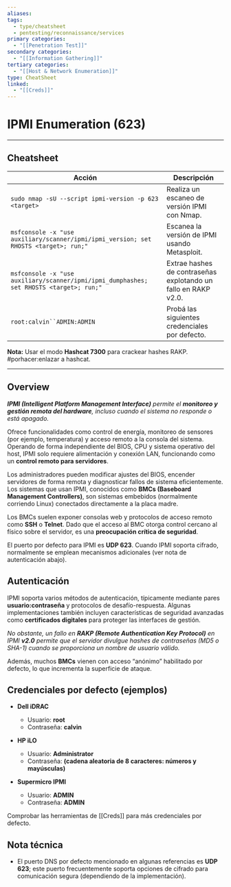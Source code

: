 ```yaml
---
aliases:
tags:
  - type/cheatsheet
  - pentesting/reconnaissance/services
primary categories:
  - "[[Penetration Test]]"
secondary categories:
  - "[[Information Gathering]]"
tertiary categories:
  - "[[Host & Network Enumeration]]"
type: CheatSheet
linked:
  - "[[Creds]]"
---
```

# IPMI Enumeration (623)

***

## Cheatsheet

|**Acción**|**Descripción**|
|---|---|
|`sudo nmap -sU --script ipmi-version -p 623 <target>`|Realiza un escaneo de versión IPMI con Nmap.|
|`msfconsole -x "use auxiliary/scanner/ipmi/ipmi_version; set RHOSTS <target>; run;"`|Escanea la versión de IPMI usando Metasploit.|
|`msfconsole -x "use auxiliary/scanner/ipmi/ipmi_dumphashes; set RHOSTS <target>; run;"`|Extrae hashes de contraseñas explotando un fallo en RAKP v2.0.|
|`root:calvin``ADMIN:ADMIN`|Probá las siguientes credenciales por defecto.|
**Nota:** Usar el modo **Hashcat 7300** para crackear hashes RAKP. #porhacer:enlazar a hashcat.

***

## Overview

***IPMI (Intelligent Platform Management Interface)** permite el **monitoreo y gestión remota del hardware**, incluso cuando el sistema no responde o está apagado.*

Ofrece funcionalidades como control de energía, monitoreo de sensores (por ejemplo, temperatura) y acceso remoto a la consola del sistema. Operando de forma independiente del BIOS, CPU y sistema operativo del host, IPMI solo requiere alimentación y conexión LAN, funcionando como un **control remoto para servidores**.

Los administradores pueden modificar ajustes del BIOS, encender servidores de forma remota y diagnosticar fallos de sistema eficientemente. Los sistemas que usan IPMI, conocidos como **BMCs (Baseboard Management Controllers)**, son sistemas embebidos (normalmente corriendo Linux) conectados directamente a la placa madre.

Los BMCs suelen exponer consolas web y protocolos de acceso remoto como **SSH** o **Telnet**. Dado que el acceso al BMC otorga control cercano al físico sobre el servidor, es una **preocupación crítica de seguridad**.

El puerto por defecto para IPMI es **UDP 623**. Cuando IPMI soporta cifrado, normalmente se emplean mecanismos adicionales (ver nota de autenticación abajo).

## Autenticación

IPMI soporta varios métodos de autenticación, típicamente mediante pares **usuario:contraseña** y protocolos de desafío-respuesta. Algunas implementaciones también incluyen características de seguridad avanzadas como **certificados digitales** para proteger las interfaces de gestión.

*No obstante, un fallo en **RAKP (Remote Authentication Key Protocol)** en IPMI **v2.0** permite que el servidor divulgue hashes de contraseñas (MD5 o SHA-1) cuando se proporciona un nombre de usuario válido.*

Además, muchos **BMCs** vienen con acceso “anónimo” habilitado por defecto, lo que incrementa la superficie de ataque.

## Credenciales por defecto (ejemplos)

- **Dell iDRAC**
    - Usuario: **root**
    - Contraseña: **calvin**
        
- **HP iLO**
    - Usuario: **Administrator**
    - Contraseña: **(cadena aleatoria de 8 caracteres: números y mayúsculas)**
        
- **Supermicro IPMI**
    - Usuario: **ADMIN**
    - Contraseña: **ADMIN**

Comprobar las herramientas de [[Creds]] para más credenciales por defecto.

## Nota técnica

- El puerto DNS por defecto mencionado en algunas referencias es **UDP 623**; este puerto frecuentemente soporta opciones de cifrado para comunicación segura (dependiendo de la implementación).
